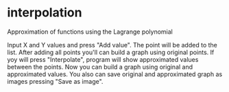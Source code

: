 # interpolation

Approximation of functions using the Lagrange polynomial

Input X and Y values and press "Add value". The point will be added to the list.
After adding all points you'll can build a graph using original points.
If yoy will press "Interpolate", program will show approximated values between the points. Now you can build a graph using original and approximated values.
You also can save original and approximated graph as images pressing "Save as image".
